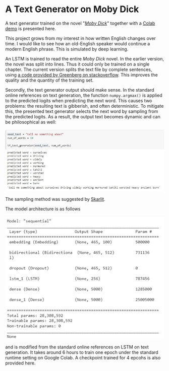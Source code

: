 # A Text Generator on Moby Dick

A text generator trained on the novel "[*Moby Dick*](https://en.wikipedia.org/wiki/Moby-Dick)" together with a [Colab demo](https://colab.research.google.com/drive/1NSvtwV65Na51dsvUvHxMoGNyo6BXkEYp?usp=sharing) is presented here.

This project grows from my interest in how written English changes over time. I would like to see how an old-English speaker would continue a modern English phrase. This is simulated by deep learning.

An LSTM is trained to read the entire *Moby Dick* novel. In the earlier version, the novel was split into lines. Thus it could only be trained on a single chapter. The current version splits the text file by complete sentences, using [a code provided by Greenberg on stackoverflow](https://stackoverflow.com/a/31505798). This improves the quality and the quantity of the training set.

Secondly, the text generator output should make sense. In the standard online references on text generation, the function <code>numpy.argmax()</code> is applied to the predicted logits when predicting the next word. This causes two problems: the resulting text is gibberish, and often deterministic. To mitigate this, the presented text generator selects the next word by sampling from the predicted logits. As a result, the output text becomes dynamic and can be philosophical as well:

![text_generator_sample.jpg](text_generator_sample.jpg)

The sampling method was suggested by [Skarlit](https://github.com/Skarlit).

The model architecture is as follows

![2022-04-27 121658.jpg](lstm_summary.jpg)

and is modified from the standard online references on LSTM on text generation. It takes around 6 hours to train one epoch under the standard runtime setting on Google Colab. A checkpoint trained for 4 epcohs is also provided here.
